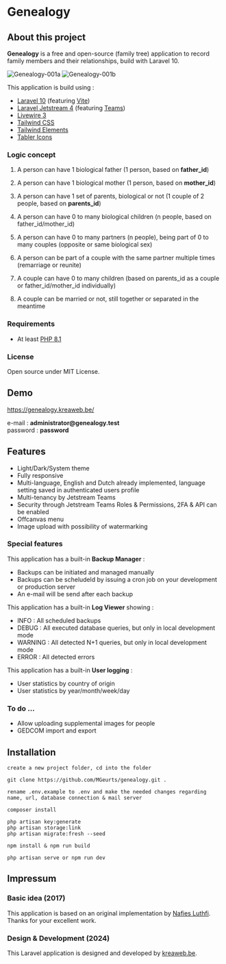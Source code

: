 # Genealogy

## About this project

<b>Genealogy</b> is a free and open-source (family tree) application to record family members and their relationships, build with Laravel 10.

<img src="https://genealogy.kreaweb.be/img/genealogy-001a.webp" class="rounded" alt="Genealogy-001a"/>
<img src="https://genealogy.kreaweb.be/img/genealogy-001b.webp" class="rounded" alt="Genealogy-001b"/>

This application is build using :
<ul>
    <li><a href="https://laravel.com/" target="_blank">Laravel 10</a> (featuring <a href="https://vitejs.dev/" target="_blank">Vite</a>)</li>
    <li><a href="https://jetstream.laravel.com/" target="_blank">Laravel Jetstream 4</a> (featuring <a href="https://jetstream.laravel.com/features/teams.html" target="_blank">Teams</a>)</li>
    <li><a href="https://livewire.laravel.com/" target="_blank">Livewire 3</a></li>
    <li><a href="https://tailwindcss.com/" target="_blank">Tailwind CSS</a></li>
    <li><a href="https://tw-elements.com/" target="_blank">Tailwind Elements</a></li>
    <li><a href="https://tabler-icons.io/" target="_blank">Tabler Icons</a></li>
</ul>

### Logic concept
1. A person can have 1 biological father (1 person, based on <b>father_id</b>)
2. A person can have 1 biological mother (1 person, based on <b>mother_id</b>)
3. A person can have 1 set of parents, biological or not (1 couple of 2 people, based on <b>parents_id</b>)

4. A person can have 0 to many biological children (n people, based on father_id/mother_id)

5. A person can have 0 to many partners (n people), being part of 0 to many couples (opposite or same biological sex)
6. A person can be part of a couple with the same partner multiple times (remarriage or reunite)

7. A couple can have 0 to many children (based on parents_id as a couple or father_id/mother_id individually)
8. A couple can be married or not, still together or separated in the meantime

### Requirements

<ul>
    <li>At least <a href="https://www.php.net/" target="_blank">PHP 8.1</a></li>
</ul>

### License

<p>Open source under MIT License.</p>

## Demo

<p><a href="https://genealogy.kreaweb.be/" target="_blank">https://genealogy.kreaweb.be/</a></p>

<p>e-mail : <b>administrator@genealogy.test</b><br/>password : <b>password</b></p>

## Features

<ul>
    <li>Light/Dark/System theme</li>
    <li>Fully responsive</li>
    <li>Multi-language, English and Dutch already implemented, language setting saved in authenticated users profile</li>
    <li>Multi-tenancy by Jetstream Teams</li>
    <li>Security through Jetstream Teams Roles & Permissions, 2FA & API can be enabled</li>
    <li>Offcanvas menu</li>
    <li>Image upload with possibility of watermarking</li>
</ul>

### Special features

<p>This application has a built-in <b>Backup Manager</b> :
    <ul>
        <li>Backups can be initiated and managed manually</li>
        <li>Backups can be scheludeld by issuing a cron job on your development or production server</li>
        <li>An e-mail will be send after each backup</li>
   </ul>
</p>

<p>This application has a built-in <b>Log Viewer</b> showing :
    <ul>
        <li>INFO    : All scheduled backups</li>
        <li>DEBUG   : All executed database queries, but only in local development mode</li>
        <li>WARNING : All detected N+1 queries, but only in local development mode</li>
        <li>ERROR   : All detected errors</li>
   </ul>
</p>

<p>This application has a built-in <b>User logging</b> :
    <ul>
        <li>User statistics by country of origin</li>
        <li>User statistics by year/month/week/day</li>
   </ul>
</p>

### To do ...

<ul>
    <li>Allow uploading supplemental images for people</li>
    <li>GEDCOM import and export</li>
</ul>

## Installation

    create a new project folder, cd into the folder

    git clone https://github.com/MGeurts/genealogy.git .

    rename .env.example to .env and make the needed changes regarding name, url, database connection & mail server
    
    composer install

    php artisan key:generate
    php artisan storage:link
    php artisan migrate:fresh --seed
    
    npm install & npm run build

    php artisan serve or npm run dev

## Impressum

### Basic idea (2017)

<p>This application is based on an original implementation by <a href="https://github.com/nafiesl/silsilah" target="_blank">Nafies Luthfi</a>. Thanks for your excellent work.</p>

### Design & Development (2024)

<p>This Laravel application is designed and developed by <a href="https://www.kreaweb.be" target="_blank">kreaweb.be</a>.</p>
